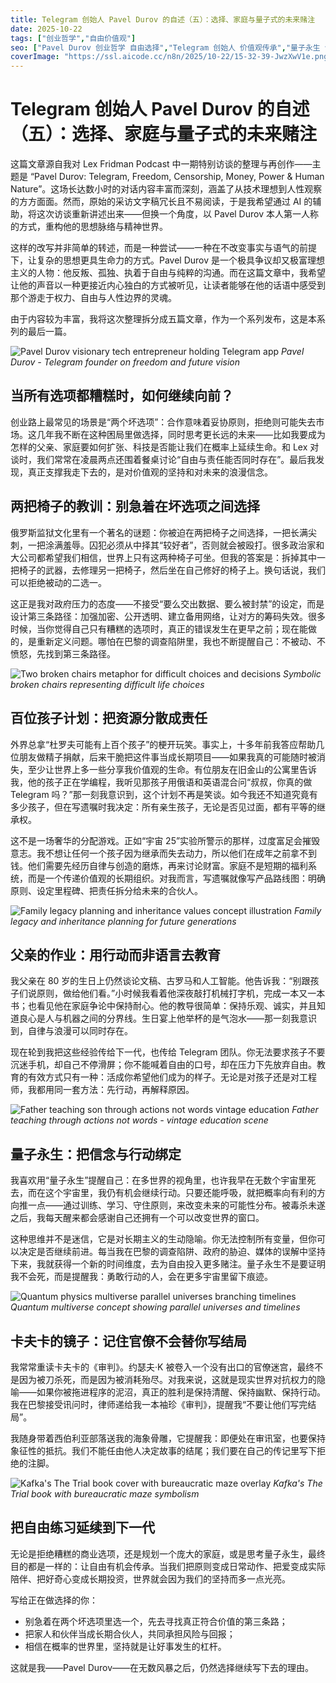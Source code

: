 ```yaml
---
title: Telegram 创始人 Pavel Durov 的自述（五）：选择、家庭与量子式的未来赌注
date: 2025-10-22
tags: ["创业哲学","自由价值观"]
seo: ["Pavel Durov 创业哲学 自由选择","Telegram 创始人 价值观传承","量子永生 创业决策","家庭规划 科技未来","第三条路径 商业选择"]
coverImage: "https://ssl.aicode.cc/n8n/2025/10-22/15-32-39-JwzXwV1e.png"
---
```

# Telegram 创始人 Pavel Durov 的自述（五）：选择、家庭与量子式的未来赌注

这篇文章源自我对 Lex Fridman Podcast 中一期特别访谈的整理与再创作——主题是 “Pavel Durov: Telegram, Freedom, Censorship, Money, Power & Human Nature”。这场长达数小时的对话内容丰富而深刻，涵盖了从技术理想到人性观察的方方面面。然而，原始的采访文字稿冗长且不易阅读，于是我希望通过 AI 的辅助，将这次访谈重新讲述出来——但换一个角度，以 Pavel Durov 本人第一人称 的方式，重构他的思想脉络与精神世界。

这样的改写并非简单的转述，而是一种尝试——一种在不改变事实与语气的前提下，让复杂的思想更具生命力的方式。Pavel Durov 是一个极具争议却又极富理想主义的人物：他反叛、孤独、执着于自由与纯粹的沟通。而在这篇文章中，我希望让他的声音以一种更接近内心独白的方式被听见，让读者能够在他的话语中感受到那个游走于权力、自由与人性边界的灵魂。

由于内容较为丰富，我将这次整理拆分成五篇文章，作为一个系列发布，这是本系列的最后一篇。

![Pavel Durov visionary tech entrepreneur holding Telegram app](https://ssl.aicode.cc/n8n/2025/10-22/15-32-39-JwzXwV1e.png)
*Pavel Durov - Telegram founder on freedom and future vision*

## 当所有选项都糟糕时，如何继续向前？
创业路上最常见的场景是“两个坏选项”：合作意味着妥协原则，拒绝则可能失去市场。这几年我不断在这种困局里做选择，同时思考更长远的未来——比如我要成为怎样的父亲、家庭要如何扩张、科技是否能让我们在概率上延续生命。和 Lex 对谈时，我们常常在凌晨两点还围着餐桌讨论“自由与责任能否同时存在”。最后我发现，真正支撑我走下去的，是对价值观的坚持和对未来的浪漫信念。

## 两把椅子的教训：别急着在坏选项之间选择
俄罗斯监狱文化里有一个著名的谜题：你被迫在两把椅子之间选择，一把长满尖刺，一把涂满羞辱。囚犯必须从中择其“较好者”，否则就会被殴打。很多政治家和大公司都希望我们相信，世界上只有这两种椅子可坐。但我的答案是：拆掉其中一把椅子的武器，去修理另一把椅子，然后坐在自己修好的椅子上。换句话说，我们可以拒绝被动的二选一。

这正是我对政府压力的态度——不接受“要么交出数据、要么被封禁”的设定，而是设计第三条路径：加强加密、公开透明、建立备用网络，让对方的筹码失效。很多时候，当你觉得自己只有糟糕的选项时，真正的错误发生在更早之前；现在能做的，是重新定义问题。哪怕在巴黎的调查陷阱里，我也不断提醒自己：不被动、不愤怒，先找到第三条路径。

![Two broken chairs metaphor for difficult choices and decisions](https://ssl.aicode.cc/n8n/2025/10-22/15-33-35-i5A8v4xh.png)
*Symbolic broken chairs representing difficult life choices*

## 百位孩子计划：把资源分散成责任
外界总拿“杜罗夫可能有上百个孩子”的梗开玩笑。事实上，十多年前我答应帮助几位朋友做精子捐献，后来干脆把这件事当成长期项目——如果我真的可能随时被消失，至少让世界上多一些分享我价值观的生命。有位朋友在旧金山的公寓里告诉我，他的孩子正在学编程，我听见那孩子用俄语和英语混合问“叔叔，你真的做 Telegram 吗？”那一刻我意识到，这个计划不再是笑谈。如今我还不知道究竟有多少孩子，但在写遗嘱时我决定：所有亲生孩子，无论是否见过面，都有平等的继承权。

这不是一场奢华的分配游戏。正如“宇宙 25”实验所警示的那样，过度富足会摧毁意志。我不想让任何一个孩子因为继承而失去动力，所以他们在成年之前拿不到钱。他们需要先经历自律与创造的磨炼，再来讨论财富。家庭不是短期的福利系统，而是一个传递价值观的长期组织。对我而言，写遗嘱就像写产品路线图：明确原则、设定里程碑、把责任拆分给未来的合伙人。

![Family legacy planning and inheritance values concept illustration](https://ssl.aicode.cc/n8n/2025/10-22/15-33-35-yrfIeyG6.png)
*Family legacy and inheritance planning for future generations*

## 父亲的作业：用行动而非语言去教育
我父亲在 80 岁的生日上仍然谈论文稿、古罗马和人工智能。他告诉我：“别跟孩子们说原则，做给他们看。”小时候我看着他深夜敲打机械打字机，完成一本又一本书；也看见他在家庭争论中保持耐心。他的教导很简单：保持乐观、诚实，并且知道良心是人与机器之间的分界线。生日宴上他举杯的是气泡水——那一刻我意识到，自律与浪漫可以同时存在。

现在轮到我把这些经验传给下一代，也传给 Telegram 团队。你无法要求孩子不要沉迷手机，却自己不停滑屏；你不能喊着自由的口号，却在压力下先放弃自由。教育的有效方式只有一种：活成你希望他们成为的样子。无论是对孩子还是对工程师，我都用同一套方法：先行动，再解释原因。

![Father teaching son through actions not words vintage education](https://ssl.aicode.cc/n8n/2025/10-22/15-33-35-PMt1had1.png)
*Father teaching through actions not words - vintage education scene*

## 量子永生：把信念与行动绑定
我喜欢用“量子永生”提醒自己：在多世界的视角里，也许我早在无数个宇宙里死去，而在这个宇宙里，我仍有机会继续行动。只要还能呼吸，就把概率向有利的方向推一点——通过训练、学习、守住原则，来改变未来的可能性分布。被毒杀未遂之后，我每天醒来都会感谢自己还拥有一个可以改变世界的窗口。

这种思维并不是迷信，它是对长期主义的生动隐喻。你无法控制所有变量，但你可以决定是否继续前进。每当我在巴黎的调查陷阱、政府的胁迫、媒体的误解中坚持下来，我就获得一个新的时间维度，去为自由投入更多赌注。量子永生不是要证明我不会死，而是提醒我：勇敢行动的人，会在更多宇宙里留下痕迹。

![Quantum physics multiverse parallel universes branching timelines](https://ssl.aicode.cc/n8n/2025/10-22/15-33-35-zPIRvxuP.png)
*Quantum multiverse concept showing parallel universes and timelines*

## 卡夫卡的镜子：记住官僚不会替你写结局
我常常重读卡夫卡的《审判》。约瑟夫·K 被卷入一个没有出口的官僚迷宫，最终不是因为被刀杀死，而是因为被消耗殆尽。对我来说，这就是现实世界对抗权力的隐喻——如果你被拖进程序的泥沼，真正的胜利是保持清醒、保持幽默、保持行动。我在巴黎接受讯问时，律师递给我一本袖珍《审判》，提醒我“不要让他们写完结局”。

我随身带着西伯利亚部落送我的海象骨雕，它提醒我：即便处在审讯室，也要保持象征性的抵抗。我们不能任由他人决定故事的结尾；我们要在自己的传记里写下拒绝的注脚。

![Kafka's The Trial book cover with bureaucratic maze overlay](https://ssl.aicode.cc/n8n/2025/10-22/15-33-35-GWqk3fcL.png)
*Kafka's The Trial book with bureaucratic maze symbolism*

## 把自由练习延续到下一代
无论是拒绝糟糕的商业选项，还是规划一个庞大的家庭，或是思考量子永生，最终目的都是一样的：让自由有机会传承。当我们把原则变成日常动作、把爱变成实际陪伴、把好奇心变成长期投资，世界就会因为我们的坚持而多一点光亮。

写给正在做选择的你：
- 别急着在两个坏选项里选一个，先去寻找真正符合价值的第三条路；
- 把家人和伙伴当成长期合伙人，共同承担风险与回报；
- 相信在概率的世界里，坚持就是让好事发生的杠杆。

这就是我——Pavel Durov——在无数风暴之后，仍然选择继续写下去的理由。